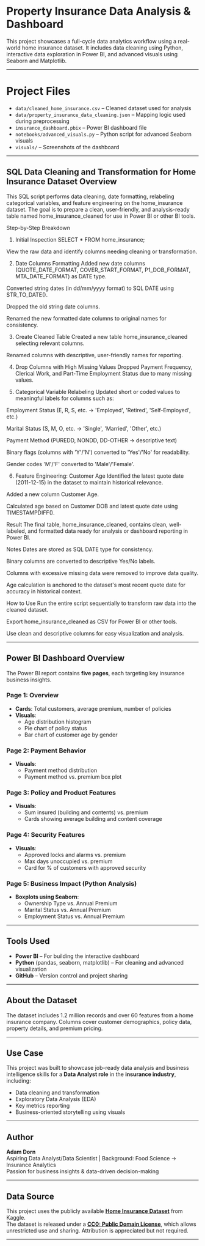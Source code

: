 # Property Insurance Data Analysis & Dashboard

This project showcases a full-cycle data analytics workflow using a real-world home insurance dataset. It includes data cleaning using Python, interactive data exploration in Power BI, and advanced visuals using Seaborn and Matplotlib.

---

# Project Files

- `data/cleaned_home_insurance.csv` – Cleaned dataset used for analysis  
- `data/property_insurance_data_cleaning.json` – Mapping logic used during preprocessing  
- `insurance_dashboard.pbix` – Power BI dashboard file  
- `notebooks/advanced_visuals.py` – Python script for advanced Seaborn visuals  
- `visuals/` – Screenshots of the dashboard

---

## SQL Data Cleaning and Transformation for Home Insurance Dataset Overview

This SQL script performs data cleaning, date formatting, relabeling categorical variables, and feature engineering on the home_insurance dataset. The goal is to prepare a clean, user-friendly, and analysis-ready table named home_insurance_cleaned for use in Power BI or other BI tools.

Step-by-Step Breakdown
1. Initial Inspection
SELECT * FROM home_insurance;

View the raw data and identify columns needing cleaning or transformation.

2. Date Columns Formatting
Added new date columns (QUOTE_DATE_FORMAT, COVER_START_FORMAT, P1_DOB_FORMAT, MTA_DATE_FORMAT) as DATE type.

Converted string dates (in dd/mm/yyyy format) to SQL DATE using STR_TO_DATE().

Dropped the old string date columns.

Renamed the new formatted date columns to original names for consistency.

3. Create Cleaned Table
Created a new table home_insurance_cleaned selecting relevant columns.

Renamed columns with descriptive, user-friendly names for reporting.

4. Drop Columns with High Missing Values
Dropped Payment Frequency, Clerical Work, and Part-Time Employment Status due to many missing values.

5. Categorical Variable Relabeling
Updated short or coded values to meaningful labels for columns such as:

Employment Status (E, R, S, etc. → 'Employed', 'Retired', 'Self-Employed', etc.)

Marital Status (S, M, O, etc. → 'Single', 'Married', 'Other', etc.)

Payment Method (PUREDD, NONDD, DD-OTHER → descriptive text)

Binary flags (columns with 'Y'/'N') converted to 'Yes'/'No' for readability.

Gender codes 'M'/'F' converted to 'Male'/'Female'.

6. Feature Engineering: Customer Age
Identified the latest quote date (2011-12-15) in the dataset to maintain historical relevance.

Added a new column Customer Age.

Calculated age based on Customer DOB and latest quote date using TIMESTAMPDIFF().

Result
The final table, home_insurance_cleaned, contains clean, well-labeled, and formatted data ready for analysis or dashboard reporting in Power BI.

Notes
Dates are stored as SQL DATE type for consistency.

Binary columns are converted to descriptive Yes/No labels.

Columns with excessive missing data were removed to improve data quality.

Age calculation is anchored to the dataset's most recent quote date for accuracy in historical context.

How to Use
Run the entire script sequentially to transform raw data into the cleaned dataset.

Export home_insurance_cleaned as CSV for Power BI or other tools.

Use clean and descriptive columns for easy visualization and analysis.

---

## Power BI Dashboard Overview

The Power BI report contains **five pages**, each targeting key insurance business insights.

### Page 1: Overview
- **Cards**: Total customers, average premium, number of policies
- **Visuals**: 
  - Age distribution histogram
  - Pie chart of policy status
  - Bar chart of customer age by gender

### Page 2: Payment Behavior
- **Visuals**:
  - Payment method distribution
  - Payment method vs. premium box plot

### Page 3: Policy and Product Features
- **Visuals**:
  - Sum insured (building and contents) vs. premium
  - Cards showing average building and content coverage

### Page 4: Security Features
- **Visuals**:
  - Approved locks and alarms vs. premium
  - Max days unoccupied vs. premium
  - Card for % of customers with approved security

### Page 5: Business Impact (Python Analysis)
- **Boxplots using Seaborn**:
  - Ownership Type vs. Annual Premium
  - Marital Status vs. Annual Premium
  - Employment Status vs. Annual Premium
---

## Tools Used

- **Power BI** – For building the interactive dashboard
- **Python** (pandas, seaborn, matplotlib) – For cleaning and advanced visualization
- **GitHub** – Version control and project sharing

---

## About the Dataset

The dataset includes 1.2 million records and over 60 features from a home insurance company. Columns cover customer demographics, policy data, property details, and premium pricing.

---

## Use Case

This project was built to showcase job-ready data analysis and business intelligence skills for a **Data Analyst role** in the **insurance industry**, including:

- Data cleaning and transformation
- Exploratory Data Analysis (EDA)
- Key metrics reporting
- Business-oriented storytelling using visuals

---

## Author

**Adam Dorn**  
Aspiring Data Analyst/Data Scientist | Background: Food Science → Insurance Analytics  
Passion for business insights & data-driven decision-making  

---

## Data Source

This project uses the publicly available **[Home Insurance Dataset](https://www.kaggle.com/datasets/tejashvi14/home-insurance)** from Kaggle.  
The dataset is released under a **[CC0: Public Domain License](https://creativecommons.org/publicdomain/zero/1.0/)**, which allows unrestricted use and sharing. Attribution is appreciated but not required.

---


